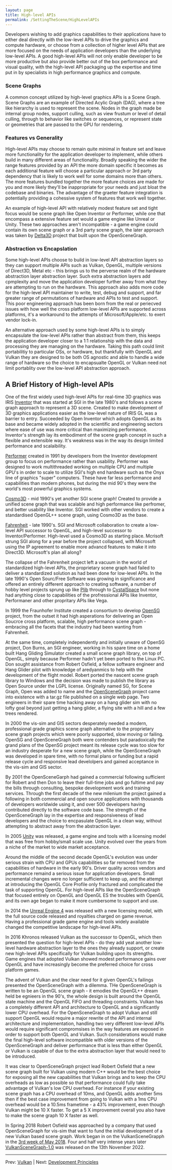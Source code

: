 ```yaml
---
layout: page
title: High-level APIs
permalink: /SettingTheScene/HighLevelAPIs
---
```


Developers wishing to add graphics capabilities to their applications have to either deal directly with the low-level APIs to drive the graphics and compute hardware, or choose from a collection of higher level APIs that are more focused on the needs of application developers than the underlying low-level APIs. A good high-level APIs will not only enable developer to be more productive but also provide better out of the box performance and visual quality, with the high-level API packaging up the expertise and time put in by specialists in high performance graphics and compute.

### Scene Graphs

A common concept utilized by high-level graphics APIs is a Scene Graph. Scene Graphs are an example of Directed Acylic Graph (DAG), where a tree like hierarchy is used to represent the scene.  Nodes in the graph made be internal group nodes, support culling, such as view frustum or level of detail culling, through to behavior like switches or sequences, or represent state or geometries that are passed to the GPU for rendering.

### Features vs Generality

High-level APIs may choose to remain quite minimal in feature set and leave more functionality for the application developer to implement, while others build in many different areas of functionality. Broadly speaking the wider the range features provided by an API the more domain specific it becomes as each additional feature will choose a particular approach or 3rd party dependency that is likely to work well for some domains more than others. The more features bundled together the more feature choices are made for you and more likely they'll be inappropriate for your needs and just bloat the codebase and binaries. The advantage of the graeter feature integration is potentially providing a cohessive system of features that work well together.

An example of high-level API with relatively modest feature set and tight focus would be scene graph like Open Inventor or Performer, while one that encompass a extensive feature set would a game engine like Unreal or Unity. These two approaches aren't incompatible - a game engine could contain its own scene graph or a 3rd party scene graph, the later approach was taken by [Delta3D](https://en.wikipedia.org/wiki/Delta3D) project that built upon the OpenSceneGraph.


### Abstraction vs Encapslation

Some high-level APIs choose to build in low-level API abstraction layers so they can support multiple APIs such as Vulkan, OpenGL, multiple versions of Direct3D, Metal etc - this brings us to the perverse realm of the hardware abstraction layer abstraction layer. Such extra abstraction layers add cpmplexity and move the application developer further away from what they are attempting to run on the hardware. This approach also adds more code for the high-level API maintainer to write, test, debug and support, and far greater range of permutations of hardware and APIs to test and support.  This poor engineering approach has been born from the real or periecved issues with how well the cross platform low-level APIs are supported across platforms, it's a workaround to the attempts of Microsoft/Apple/etc. to exert vendor lock-in.

An alternative approach used by some high-level APIs is to simply encapsulate the low-level APIs rather than abstract from them, this keeps the application developer closer to a 1:1 relationship with the data and processing they are managing on the hardware. Taking this path could limit portabilitiy to particular OSs, or hardware, but thankfully with OpenGL and Vulkan they are designed to be both OS agnostic and able to handle a wide range of hardware so the choice to encapsualte OpenGL or Vulkan need not limit portablity over the low-level API abstraction approach.

## A Brief History of High-level APIs

One of the first widely used high-level APIs for real-time 3D graphics was IRIS [Inventor](https://en.wikipedia.org/wiki/Open_Inventor) that was started at SGI in the late 1980's and follows a scene graph approach to represent a 3D scene.  Created to make development of 3D graphics applications easier as the low-level nature of IRIS GL was a barrier to entry.  Succeeded by Open Inventor which adopts OpenGL as its base and became widely adopted in the scientific and engineering sectors where ease of use was more critical than maximizing performance.  Inventor's strength lay its embodiment of the scene graph concept in such a flexible and extensible way. It's weakness was in the way its design limited performance and scalaibility.

[Performer](https://en.wikipedia.org/wiki/OpenGL_Performer) created in 1991 by developers from the Inventor development group to focus on performance rather than usability. Performer was designed to work multithreaded working on multiple CPU and multiple GPU's in order to scale to utilize SGI's high end hardware such as the Onyx line of graphics "super" computers. These have far less performance and capabilities than modern phones, but during the mid 90's they were the world's most powerful graphics systems.

[Cosmo3D](https://en.wikipedia.org/wiki/OpenGL%2B%2B) - mid 1990's yet another SGI scene graph! Created to provide a unified scene graph that was scalable and high performance like perfromer, and better usability like Inventor. SGI worked with other vendors to create a standardised OpenGL++ scene graph, using Cosmo3D as the base.

[Fahrenheit](https://en.wikipedia.org/wiki/Fahrenheit_(graphics_API)) - late 1990's. SGI and Microsoft collaboration to create a low-level API successor to OpenGL, and high-level successor to Inventor/Performer. High-level used a Cosmo3D as starting place.  Mcrisoft strung SGI along for a year before the project collapsed, with Microsoft using the IP agreement to enable more advancd features to make it into Direct3D. Microsoft's plan all along?

The collapse of the Fahrenheit project left a vacuum in the world of standardized high-level APIs, the proprietary scene graph had failed to deliver a standardized solution as had been done for low-level APIs. In the late 1990's Open Sourc/Free Software was growing in significance and offered an entirely different approach to creating software, a number of hobby level projects sprung up like [Plib](https://sourceforge.net/projects/plib/) through to [CystalSpace](https://en.wikipedia.org/wiki/Crystal_Space) but none had anything close to capabilities of the profressional APIs like Inventor, Performaner and other propritary APIs like Vega.

In 1999 the Fraunhofer Institute created a consortium to develop [OpenSG](https://en.wikipedia.org/wiki/OpenSG) project, from the outset it had high asperations for delivering an Open Soucrce cross platform, scalable, high performance scene graph - embracing all the facets that the industry had been wanting from Fahrenheit.

At the same time, completely independently and initially unware of OpenSG project, Don Burns, an SGI engineer, working in his spare time on a home built Hang Gliding Simulator created a small scene graph library, on top of OpenGL, simply because Performer hadn't yet been ported to the Linux PC. Don sought assistance from Robert Osfield, a fellow software engineer and Hang Glider pilot with knowledge of aredyanmics to help with the development of the flight model. Robert ported the nascent scene graph library to Windows and the decision was made to publish the library as Open Source under the LGPL license.  Originally named SG, for Scene Graph, Open was added to name and the [OpenSceneGraph](https://en.wikipedia.org/wiki/OpenSceneGraph) project came into existence with a tar.gz file published on a single web page.  Two engineers in their spare time hacking away on a hang glider sim with no lofty goal beyond just getting a hang glider, a flying site with a hill and a few trees rendered.

In 2000 the vis-sim and GIS sectors desperately needed a modern, professional grade graphics scene graph alternative to the proprietary scene graph projects which were poorly supported, slow moving or failing. OpenSG and OpenSceneGraph both were contenders but paradoxically the grand plans of the OpenSG project meant its release cycle was too slow for an industry desperate for a new scene graph, while the OpenSceneGraph was developed in spare time, with no formal plans or funding but a rapid release cycle and responsive lead develolpers and gained acceptance in the vis-sim and GIS sector.

By 2001 the OpenSceneGarph had gained a commercial following sufficient for Robert and then Don to leave their full-time jobs and go fultime and pay the bills through consulting, bespoke development work and training services. Through the first decade of the new milenium the project gained a following in both commercial and open source applications with thousands of developers worldwide using it, and over 500 developers having contributed directly to the software code base.  The strength of the OpenSceneGraph lay in the expertise and responsiveness of lead developers and the choice to encpasulate OpenGL in a clean way, without attempting to abstract away from the abstraction layer.

In 2005 [Unity](https://en.wikipedia.org/wiki/Unity_(game_engine)) was released, a game engine and tools with a licensing model that was free from hobby/small scale use. Unity evolved over the years from a niche of the market to wide market acceptance.

Around the middle of the second decade OpenGL's evolution was under serious strain with CPU and GPUs capabilities so far removed from the capabilities of hardware in the early 90's. Driver quality across vendors and performance remaind a serious issue for application developers. Small incremental changes were no longer sufficient to keep up, and the attempt at introducing the OpenGL Core Profile only fractured and complicated the task of supporting OpenGL. For high-level APIs like the OpenSceneGraph that focused entirely on OpenGL and OpenGL ES the troubles with OpenGL and its own age began to make it more cumbersome to support and use.

In 2014 the [Unreal Engine 4](https://en.wikipedia.org/wiki/Unreal_Engine) was released with a new licensing model, with the full source code released and royalties charged on game revenue. Having a professional grade game engine and tools widely available changed the competitive landscape for high-level APIs.

In 2016 Khronos released Vulkan as the successor to OpenGL, which then presented the question for high-level APIs - do they add yeat another low-level hardware abstraction layer to the ones they already support, or create new high-level APIs specifically for Vulkan building upon its strengths.  Game engines that adopted Vulkan showed modest performance gains over OpenGL and have increasingly become the preferred choice for cross platform games.

The advent of Vulkan and the clear need for it given OpenGL's failings presented the OpenSceneGraph with a dilemma. THe OpenSceneGraph is written to be an OpenGL scene graph - it emodies the OpenGL++ dream held be egnieers in the 90's, the whole design is built around the OpenGL state machine and the OpenGL FIFO and threading constraints.  Vulkan has a completely different API and architecture to OpenGL and a significantly lower CPU overhead.  For the OpenSceneGraph to adopt Vulkan and still support OpenGL would require a major rewrite of the API and internal architecture and implementation, handling two very different low-level APIs would require significant compromsises in the way features are exposed in order to support both OpenGL and Vulkan.  Such considerations would make the final high-level software incompatible with older versions of the OpenSceneGraph and deliver performance that is less than either OpenGL or Vulkan is capable of due to the extra abstraction layer that would need to be introduced.

It was clear to OpenSceneGraph project lead Robert Osfield that a new scene graph built for Vulkan using modern C++ would be the best choice for exposing all the new capabilities that Vulkan brings and to keep the CPU overheads as low as possible so that performance could fully take advantage of Vulkan's low CPU overhead.  For instance if your existing scene graph has a CPU overhead of 10ms, and OpenGL adds another 5ms then if the best case improvement from going to Vulkan with a 1ms CPU overhead would be a 10.5ms frametime - a 43% improvement, even though Vulkan might be 10 X faster.  To get a 5 X improvement overall you also have to make the scene graph 10 X faster as well.

In Spring 2018 Robert Osfield was approached by a company that used OpenSceneGraph for vis-sim that want to fund the initial development of a new Vulkan based scene graph. Work began in on the VulkanSceneGrapph in the [3rd week of May 2018](https://github.com/vsg-dev/VulkanSceneGraph/commit/5fb0bdb1b49741ac5f8911c21128511a46823825).  Four and half very intense years later [VulkanSceneGraph-1.0](https://github.com/vsg-dev/VulkanSceneGraph/releases/tag/VulkanSceneGraph-1.0.0) was released on the 13th November 2022.

---

Prev: [Vulkan](Vulkan.md) | Next: [Development Principles](DevelopmentPrinciples.md)

